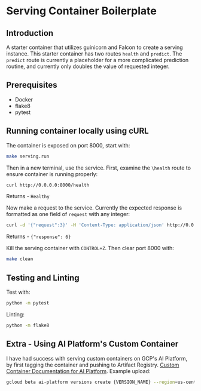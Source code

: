 # Serving Container Boilerplate

## Introduction
A starter container that utilizes guinicorn and Falcon to create a serving instance. This starter container has two routes `health` and `predict`. The `predict` route is currently a placeholder for a more complicated prediction routine, and currently only doubles the value of requested integer.

## Prerequisites
- Docker
- flake8
- pytest


## Running container locally using cURL

The container is exposed on port 8000, start with:
```sh
make serving.run
```
Then in a new terminal, use the service. First, examine the `\health` route to ensure container is running properly:
```sh
curl http://0.0.0.0:8000/health
```
Returns - `Healthy`

Now make a request to the service. Currently the expected response is formatted as one field of `request` with any integer:
```sh
curl -d '{"request":3}' -H 'Content-Type: application/json' http://0.0.0.0:8000/predict
```
Returns - `{"response": 6}`

Kill the serving container with `CONTROL+Z`. Then clear port 8000 with:
```sh
make clean
```

## Testing and Linting
Test with:
```sh
python -m pytest
```

Linting:
```sh
python -m flake8
```

## Extra - Using AI Platform's Custom Container
I have had success with serving custom containers on GCP's AI Platform, by first tagging the container and pushing to Artifact Registry. [Custom Container Documentation for AI Platform](https://cloud.google.com/ai-platform/prediction/docs/use-custom-container). 
Example upload:
```sh
gcloud beta ai-platform versions create {VERSION_NAME} --region=us-central1 --model={MODEL} --machine-type=n1-standard-4 --accelerator=type=nvidia-tesla-t4,count=1 --image={image_name}:latest --ports=8000 --health-route=/health --predict-route=/predict
```
